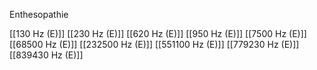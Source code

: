 Enthesopathie

[[130 Hz (E)]]
[[230 Hz (E)]]
[[620 Hz (E)]]
[[950 Hz (E)]]
[[7500 Hz (E)]]
[[68500 Hz (E)]]
[[232500 Hz (E)]]
[[551100 Hz (E)]]
[[779230 Hz (E)]]
[[839430 Hz (E)]]